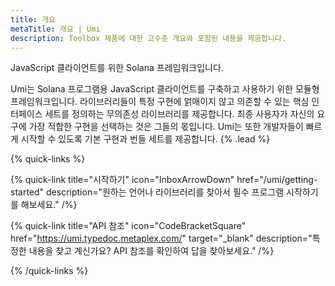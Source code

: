 ```yaml
---
title: 개요
metaTitle: 개요 | Umi
description: Toolbox 제품에 대한 고수준 개요와 포함된 내용을 제공합니다.
---
```


JavaScript 클라이언트를 위한 Solana 프레임워크입니다.

Umi는 Solana 프로그램용 JavaScript 클라이언트를 구축하고 사용하기 위한 모듈형 프레임워크입니다. 라이브러리들이 특정 구현에 얽매이지 않고 의존할 수 있는 핵심 인터페이스 세트를 정의하는 무의존성 라이브러리를 제공합니다. 최종 사용자가 자신의 요구에 가장 적합한 구현을 선택하는 것은 그들의 몫입니다. Umi는 또한 개발자들이 빠르게 시작할 수 있도록 기본 구현과 번들 세트를 제공합니다. {% .lead %}

{% quick-links %}

{% quick-link title="시작하기" icon="InboxArrowDown" href="/umi/getting-started" description="원하는 언어나 라이브러리를 찾아서 필수 프로그램 시작하기를 해보세요." /%}

{% quick-link title="API 참조" icon="CodeBracketSquare" href="https://umi.typedoc.metaplex.com/" target="_blank" description="특정한 내용을 찾고 계신가요? API 참조를 확인하여 답을 찾아보세요." /%}

{% /quick-links %}
